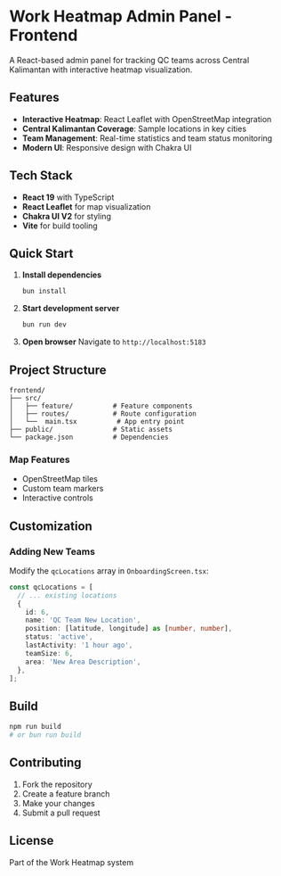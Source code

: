 # Work Heatmap Admin Panel - Frontend

A React-based admin panel for tracking QC teams across Central Kalimantan with interactive heatmap visualization.

## Features

- **Interactive Heatmap**: React Leaflet with OpenStreetMap integration
- **Central Kalimantan Coverage**: Sample locations in key cities
- **Team Management**: Real-time statistics and team status monitoring
- **Modern UI**: Responsive design with Chakra UI

## Tech Stack

- **React 19** with TypeScript
- **React Leaflet** for map visualization
- **Chakra UI V2** for styling
- **Vite** for build tooling

## Quick Start

1. **Install dependencies**

   ```bash
   bun install
   ```

2. **Start development server**

   ```bash
   bun run dev
   ```

3. **Open browser**
   Navigate to `http://localhost:5183`

## Project Structure

```
frontend/
├── src/
│   ├── feature/          # Feature components
│   ├── routes/           # Route configuration
│   └──  main.tsx          # App entry point
├── public/               # Static assets
└── package.json          # Dependencies
```

### Map Features

- OpenStreetMap tiles
- Custom team markers
- Interactive controls

## Customization

### Adding New Teams

Modify the `qcLocations` array in `OnboardingScreen.tsx`:

```typescript
const qcLocations = [
  // ... existing locations
  {
    id: 6,
    name: 'QC Team New Location',
    position: [latitude, longitude] as [number, number],
    status: 'active',
    lastActivity: '1 hour ago',
    teamSize: 6,
    area: 'New Area Description',
  },
];
```

## Build

```bash
npm run build
# or bun run build
```

## Contributing

1. Fork the repository
2. Create a feature branch
3. Make your changes
4. Submit a pull request

## License

Part of the Work Heatmap system
